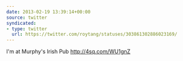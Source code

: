 ```yaml
---
date: 2013-02-19 13:39:14+00:00
source: twitter
syndicated:
- type: twitter
  url: https://twitter.com/roytang/statuses/303861302886023169/
---
```


I'm at Murphy's Irish Pub http://4sq.com/WU1gnZ